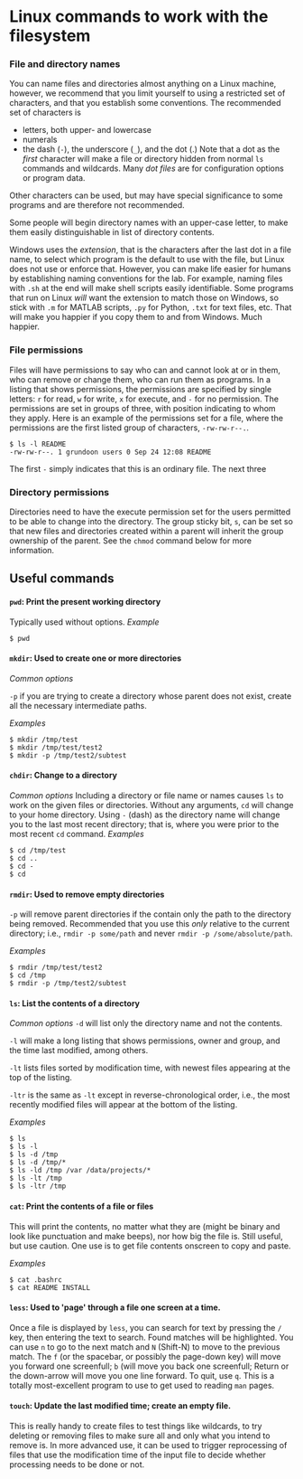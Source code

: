 # Linux commands to work with the filesystem

### File and directory names

You can name files and directories almost anything on a Linux machine,
however, we recommend that you limit yourself to using a restricted
set of characters, and that you establish some conventions.  The
recommended set of characters is

+ letters, both upper- and lowercase
+ numerals
+ the dash (`-`), the underscore (`_`), and the dot (.)  Note that a
  dot as the _first_ character will make a file or directory hidden
  from normal `ls` commands and wildcards.  Many _dot files_ are for
  configuration options or program data.

Other characters can be used, but may have special significance to some
programs and are therefore not recommended.

Some people will begin directory names with an upper-case letter, to make
them easily distinguishable in list of directory contents.

Windows uses the _extension_, that is the characters after the last dot
in a file name, to select which program is the default to use with the
file, but Linux does not use or enforce that.  However, you can make
life easier for humans by establishing naming conventions for the lab.
For example, naming files with `.sh` at the end will make shell scripts
easily identifiable.  Some programs that run on Linux _will_ want the
extension to match those on Windows, so stick with `.m` for MATLAB
scripts, `.py` for Python, `.txt` for text files, etc.  That will make
you happier if you copy them to and from Windows.  Much happier.

### File permissions

Files will have permissions to say who can and cannot look at or in them,
who can remove or change them, who can run them as programs.  In a listing
that shows permissions, the permissions are specified by single letters:
`r` for read, `w` for write, `x` for execute, and `-` for no permission.
The permissions are set in groups of three, with position indicating to
whom they apply.  Here is an example of the permissions set for a file,
where the permissions are the first listed group of characters, `-rw-rw-r--.`.
```
$ ls -l README 
-rw-rw-r--. 1 grundoon users 0 Sep 24 12:08 README
```
The first `-` simply indicates that this is an ordinary file.  The next
three 


### Directory permissions

Directories need to have the execute permission set for the users permitted to be
able to change into the directory.  The group sticky bit, `s`, can be set so
that new files and directories created within a parent will inherit the group
ownership of the parent.  See the `chmod` command below for more information.

## Useful commands

#### `pwd`: Print the present working directory
Typically used without options.
_Example_
```
$ pwd
```

#### `mkdir`: Used to create one or more directories

_Common options_

`-p` if you are trying to create a directory whose parent does not exist, create
all the necessary intermediate paths.

_Examples_
```
$ mkdir /tmp/test
$ mkdir /tmp/test/test2
$ mkdir -p /tmp/test2/subtest
```

#### `chdir`: Change to a directory
_Common options_
Including a directory or file name or names causes `ls` to work on the given
files or directories.  Without any arguments, `cd` will change to your home
directory.  Using `-` (dash) as the directory name will change you to the
last most recent directory; that is, where you were prior to the most recent
`cd` command.
_Examples_
```
$ cd /tmp/test
$ cd ..
$ cd -
$ cd
```

#### `rmdir`: Used to remove empty directories

`-p` will remove parent directories if the contain only the path to the directory
being removed.  Recommended that you use this _only_ relative to the current
directory; i.e., `rmdir -p some/path` and never `rmdir -p /some/absolute/path`.

_Examples_
```
$ rmdir /tmp/test/test2
$ cd /tmp
$ rmdir -p /tmp/test2/subtest
```

#### `ls`: List the contents of a directory

_Common options_
`-d` will list only the directory name and not the contents.

`-l` will make a long listing that shows permissions, owner and group, and
the time last modified, among others.

`-lt` lists files sorted by modification time, with newest files appearing
at the top of the listing.

`-ltr` is the same as `-lt` except in reverse-chronological order, i.e., the
most recently modified files will appear at the bottom of the listing.

_Examples_
```
$ ls
$ ls -l
$ ls -d /tmp
$ ls -d /tmp/*
$ ls -ld /tmp /var /data/projects/*
$ ls -lt /tmp
$ ls -ltr /tmp
```

#### `cat`: Print the contents of a file or files
This will print the contents, no matter what they are (might be binary
and look like punctuation and make beeps), nor how big the file is.  Still
useful, but use caution.  One use is to get file contents onscreen to copy
and paste.

_Examples_
```
$ cat .bashrc
$ cat README INSTALL
```

#### `less`: Used to 'page' through a file one screen at a time.

Once a file is displayed by `less`, you can search for text by pressing the `/` key,
then entering the text to search.  Found matches will be highlighted.  You can
use `n` to go to the next match and `N` (Shift-N) to move to the previous match.
The `f` (or the spacebar, or possibly the page-down key) will move you forward one
screenfull; `b` (will move you back one screenfull; Return or the down-arrow will
move you one line forward.  To quit, use `q`.  This is a totally most-excellent
program to use to get used to reading `man` pages.

#### `touch`: Update the last modified time; create an empty file.

This is really handy to create files to test things like wildcards, to try
deleting or removing files to make sure all and only what you intend to remove
is.  In more advanced use, it can be used to trigger reprocessing of files that
use the modification time of the input file to decide whether processing needs
to be done or not.



